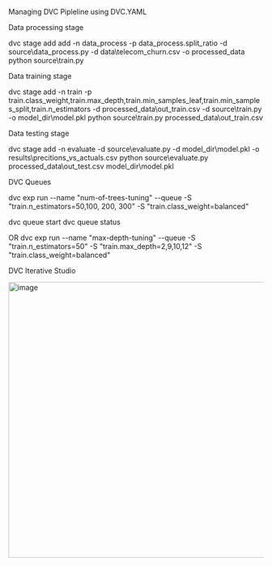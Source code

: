 Managing DVC Pipleline using DVC.YAML

Data processing stage

dvc stage add add -n data_process -p data_process.split_ratio -d source\data_process.py -d data\telecom_churn.csv -o processed_data python source\train.py 

Data training stage

dvc stage add -n train -p train.class_weight,train.max_depth,train.min_samples_leaf,train.min_samples_split,train.n_estimators -d processed_data\out_train.csv -d source\train.py -o model_dir\model.pkl python source\train.py processed_data\out_train.csv

Data testing stage

dvc stage add -n evaluate  -d source\evaluate.py -d model_dir\model.pkl -o results\precitions_vs_actuals.csv python source\evaluate.py processed_data\out_test.csv model_dir\model.pkl

DVC Queues

dvc exp run --name "num-of-trees-tuning"  --queue -S "train.n_estimators=50,100, 200, 300" -S "train.class_weight=balanced" 


dvc queue start 
dvc queue status

OR
dvc exp run --name "max-depth-tuning" --queue -S "train.n_estimators=50" -S "train.max_depth=2,9,10,12" -S "train.class_weight=balanced"

DVC Iterative Studio

<img width="1463" height="544" alt="image" src="https://github.com/user-attachments/assets/d19076f0-0827-476a-a927-8fb99da74313" />
